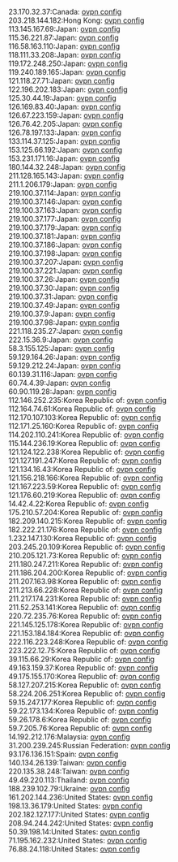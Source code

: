 23.170.32.37:Canada: [ovpn config](vpn/23_170_32_37.ovpn)  
203.218.144.182:Hong Kong: [ovpn config](vpn/203_218_144_182.ovpn)  
113.145.167.69:Japan: [ovpn config](vpn/113_145_167_69.ovpn)  
115.36.221.87:Japan: [ovpn config](vpn/115_36_221_87.ovpn)  
116.58.163.110:Japan: [ovpn config](vpn/116_58_163_110.ovpn)  
118.111.33.208:Japan: [ovpn config](vpn/118_111_33_208.ovpn)  
119.172.248.250:Japan: [ovpn config](vpn/119_172_248_250.ovpn)  
119.240.189.165:Japan: [ovpn config](vpn/119_240_189_165.ovpn)  
121.118.27.71:Japan: [ovpn config](vpn/121_118_27_71.ovpn)  
122.196.202.183:Japan: [ovpn config](vpn/122_196_202_183.ovpn)  
125.30.44.19:Japan: [ovpn config](vpn/125_30_44_19.ovpn)  
126.169.83.40:Japan: [ovpn config](vpn/126_169_83_40.ovpn)  
126.67.223.159:Japan: [ovpn config](vpn/126_67_223_159.ovpn)  
126.76.42.205:Japan: [ovpn config](vpn/126_76_42_205.ovpn)  
126.78.197.133:Japan: [ovpn config](vpn/126_78_197_133.ovpn)  
133.114.37.125:Japan: [ovpn config](vpn/133_114_37_125.ovpn)  
153.125.66.192:Japan: [ovpn config](vpn/153_125_66_192.ovpn)  
153.231.171.16:Japan: [ovpn config](vpn/153_231_171_16.ovpn)  
180.144.32.248:Japan: [ovpn config](vpn/180_144_32_248.ovpn)  
211.128.165.143:Japan: [ovpn config](vpn/211_128_165_143.ovpn)  
211.1.206.179:Japan: [ovpn config](vpn/211_1_206_179.ovpn)  
219.100.37.114:Japan: [ovpn config](vpn/219_100_37_114.ovpn)  
219.100.37.146:Japan: [ovpn config](vpn/219_100_37_146.ovpn)  
219.100.37.163:Japan: [ovpn config](vpn/219_100_37_163.ovpn)  
219.100.37.177:Japan: [ovpn config](vpn/219_100_37_177.ovpn)  
219.100.37.179:Japan: [ovpn config](vpn/219_100_37_179.ovpn)  
219.100.37.181:Japan: [ovpn config](vpn/219_100_37_181.ovpn)  
219.100.37.186:Japan: [ovpn config](vpn/219_100_37_186.ovpn)  
219.100.37.198:Japan: [ovpn config](vpn/219_100_37_198.ovpn)  
219.100.37.207:Japan: [ovpn config](vpn/219_100_37_207.ovpn)  
219.100.37.221:Japan: [ovpn config](vpn/219_100_37_221.ovpn)  
219.100.37.26:Japan: [ovpn config](vpn/219_100_37_26.ovpn)  
219.100.37.30:Japan: [ovpn config](vpn/219_100_37_30.ovpn)  
219.100.37.31:Japan: [ovpn config](vpn/219_100_37_31.ovpn)  
219.100.37.49:Japan: [ovpn config](vpn/219_100_37_49.ovpn)  
219.100.37.9:Japan: [ovpn config](vpn/219_100_37_9.ovpn)  
219.100.37.98:Japan: [ovpn config](vpn/219_100_37_98.ovpn)  
221.118.235.27:Japan: [ovpn config](vpn/221_118_235_27.ovpn)  
222.15.36.9:Japan: [ovpn config](vpn/222_15_36_9.ovpn)  
58.3.155.125:Japan: [ovpn config](vpn/58_3_155_125.ovpn)  
59.129.164.26:Japan: [ovpn config](vpn/59_129_164_26.ovpn)  
59.129.212.24:Japan: [ovpn config](vpn/59_129_212_24.ovpn)  
60.139.31.116:Japan: [ovpn config](vpn/60_139_31_116.ovpn)  
60.74.4.39:Japan: [ovpn config](vpn/60_74_4_39.ovpn)  
60.90.119.28:Japan: [ovpn config](vpn/60_90_119_28.ovpn)  
112.146.252.235:Korea Republic of: [ovpn config](vpn/112_146_252_235.ovpn)  
112.164.74.61:Korea Republic of: [ovpn config](vpn/112_164_74_61.ovpn)  
112.170.107.103:Korea Republic of: [ovpn config](vpn/112_170_107_103.ovpn)  
112.171.25.160:Korea Republic of: [ovpn config](vpn/112_171_25_160.ovpn)  
114.202.110.241:Korea Republic of: [ovpn config](vpn/114_202_110_241.ovpn)  
115.144.236.19:Korea Republic of: [ovpn config](vpn/115_144_236_19.ovpn)  
121.124.122.238:Korea Republic of: [ovpn config](vpn/121_124_122_238.ovpn)  
121.127.191.247:Korea Republic of: [ovpn config](vpn/121_127_191_247.ovpn)  
121.134.16.43:Korea Republic of: [ovpn config](vpn/121_134_16_43.ovpn)  
121.156.218.166:Korea Republic of: [ovpn config](vpn/121_156_218_166.ovpn)  
121.167.223.59:Korea Republic of: [ovpn config](vpn/121_167_223_59.ovpn)  
121.176.60.219:Korea Republic of: [ovpn config](vpn/121_176_60_219.ovpn)  
14.42.4.22:Korea Republic of: [ovpn config](vpn/14_42_4_22.ovpn)  
175.210.57.204:Korea Republic of: [ovpn config](vpn/175_210_57_204.ovpn)  
182.209.140.215:Korea Republic of: [ovpn config](vpn/182_209_140_215.ovpn)  
182.222.21.176:Korea Republic of: [ovpn config](vpn/182_222_21_176.ovpn)  
1.232.147.130:Korea Republic of: [ovpn config](vpn/1_232_147_130.ovpn)  
203.245.20.109:Korea Republic of: [ovpn config](vpn/203_245_20_109.ovpn)  
210.205.121.73:Korea Republic of: [ovpn config](vpn/210_205_121_73.ovpn)  
211.180.247.211:Korea Republic of: [ovpn config](vpn/211_180_247_211.ovpn)  
211.186.204.200:Korea Republic of: [ovpn config](vpn/211_186_204_200.ovpn)  
211.207.163.98:Korea Republic of: [ovpn config](vpn/211_207_163_98.ovpn)  
211.213.66.228:Korea Republic of: [ovpn config](vpn/211_213_66_228.ovpn)  
211.217.174.231:Korea Republic of: [ovpn config](vpn/211_217_174_231.ovpn)  
211.52.253.141:Korea Republic of: [ovpn config](vpn/211_52_253_141.ovpn)  
220.72.235.76:Korea Republic of: [ovpn config](vpn/220_72_235_76.ovpn)  
221.145.125.178:Korea Republic of: [ovpn config](vpn/221_145_125_178.ovpn)  
221.153.184.184:Korea Republic of: [ovpn config](vpn/221_153_184_184.ovpn)  
222.116.223.248:Korea Republic of: [ovpn config](vpn/222_116_223_248.ovpn)  
223.222.12.75:Korea Republic of: [ovpn config](vpn/223_222_12_75.ovpn)  
39.115.66.29:Korea Republic of: [ovpn config](vpn/39_115_66_29.ovpn)  
49.163.159.37:Korea Republic of: [ovpn config](vpn/49_163_159_37.ovpn)  
49.175.155.170:Korea Republic of: [ovpn config](vpn/49_175_155_170.ovpn)  
58.127.207.215:Korea Republic of: [ovpn config](vpn/58_127_207_215.ovpn)  
58.224.206.251:Korea Republic of: [ovpn config](vpn/58_224_206_251.ovpn)  
59.15.247.177:Korea Republic of: [ovpn config](vpn/59_15_247_177.ovpn)  
59.22.173.134:Korea Republic of: [ovpn config](vpn/59_22_173_134.ovpn)  
59.26.178.6:Korea Republic of: [ovpn config](vpn/59_26_178_6.ovpn)  
59.7.205.76:Korea Republic of: [ovpn config](vpn/59_7_205_76.ovpn)  
14.192.212.176:Malaysia: [ovpn config](vpn/14_192_212_176.ovpn)  
31.200.239.245:Russian Federation: [ovpn config](vpn/31_200_239_245.ovpn)  
93.176.136.151:Spain: [ovpn config](vpn/93_176_136_151.ovpn)  
140.134.26.139:Taiwan: [ovpn config](vpn/140_134_26_139.ovpn)  
220.135.38.248:Taiwan: [ovpn config](vpn/220_135_38_248.ovpn)  
49.49.220.113:Thailand: [ovpn config](vpn/49_49_220_113.ovpn)  
188.239.102.79:Ukraine: [ovpn config](vpn/188_239_102_79.ovpn)  
161.202.144.236:United States: [ovpn config](vpn/161_202_144_236.ovpn)  
198.13.36.179:United States: [ovpn config](vpn/198_13_36_179.ovpn)  
202.182.127.177:United States: [ovpn config](vpn/202_182_127_177.ovpn)  
208.94.244.242:United States: [ovpn config](vpn/208_94_244_242.ovpn)  
50.39.198.14:United States: [ovpn config](vpn/50_39_198_14.ovpn)  
71.195.162.232:United States: [ovpn config](vpn/71_195_162_232.ovpn)  
76.88.24.118:United States: [ovpn config](vpn/76_88_24_118.ovpn)  
